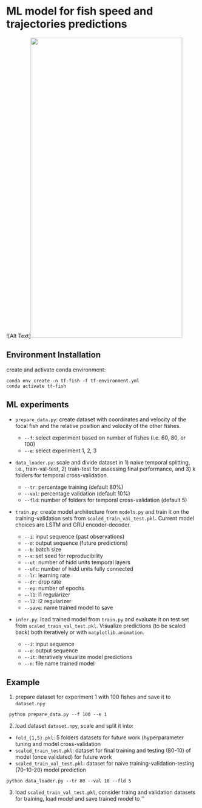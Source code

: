 # ML model for fish speed and trajectories predictions

![Alt Text]<img src="./predictions_4i_2o.gif" width="400" height="790">

## Environment Installation
create and activate conda environment:
```{r}
conda env create -n tf-fish -f tf-environment.yml
conda activate tf-fish 
```

## ML experiments

* `prepare_data.py`: create dataset with coordinates and velocity of the focal fish  and the relative position and velocity of the other fishes.
  * `--f`: select experiment based on number of fishes (i.e. 60, 80, or 100)
  * `--e`: select experiment 1, 2, 3

* `data_loader.py`: scale and divide dataset in 1) naive temporal splitting, i.e., train-val-test, 2) train-test for assessing final performance, and 3) k folders for temporal cross-validation.
  * `--tr`: percentage training (default 80%)
  * `--val`: percentage validation (default 10%)
  * `--fld`: number of folders for temporal cross-validation (default 5)

* `train.py`: create model architecture from `models.py` and train it on the training-validation sets from `scaled_train_val_test.pkl`. Current model choices are LSTM and GRU encoder-decoder.
  * `--i`: input sequence (past observations)
  * `--o`: output sequence (future predictions)
  * `--b`: batch size
  * `--s`: set seed for reproducibility 
  * `--ut`: number of hidd units temporal layers
  * `--ufc`: number of hidd units fully connected
  * `--lr`: learning rate
  * `--dr`: drop rate
  * `--ep`: number of epochs
  * `--l1`: l1 regularizer
  * `--l2`: l2 regularizer
  * `--save`: name trained model to save

* `infer.py`: load trained model from `train.py` and evaluate it on test set from `scaled_train_val_test.pkl`. Visualize predictions (to be scaled back) both iteratively or with `matplotlib.animation`.
  * `--i`: input sequence
  * `--o`: output sequence
  * `--it`: iteratively visualize model predictions
  * `--n`: file name trained model

## Example
1. prepare dataset for experiment 1 with 100 fishes and save it to `dataset.npy`
```{r}
 python prepare_data.py --f 100 --e 1
```  
2. load dataset `dataset.npy`, scale and split it into:
  * `fold_{1,5}.pkl`: 5 folders datasets for future work (hyperparameter tuning and model cross-validation
  * `scaled_train_test.pkl`: dataset for final training and testing (80-10) of model (once validated) for future work 
  * `scaled_train_val_test.pkl`: dataset for naive training-validation-testing (70-10-20) model prediction

```{r}
python data_loader.py --tr 80 --val 10 --fld 5
```

3. load `scaled_train_val_test.pkl`, consider traing and validation datasets for training, load model and save trained model to ''



